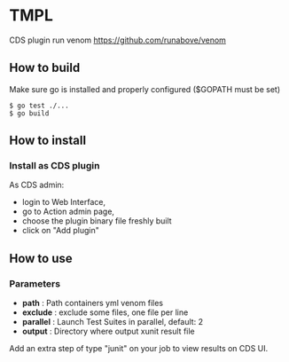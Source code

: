 # TMPL

CDS plugin run venom https://github.com/runabove/venom

## How to build

Make sure go is installed and properly configured ($GOPATH must be set)

```shell
$ go test ./...
$ go build
```

## How to install

### Install as CDS plugin

As CDS admin:

- login to Web Interface,
- go to Action admin page,
- choose the plugin binary file freshly built
- click on "Add plugin"

## How to use

### Parameters

- **path** : Path containers yml venom files
- **exclude** : exclude some files, one file per line
- **parallel** : Launch Test Suites in parallel, default: 2
- **output** : Directory where output xunit result file

Add an extra step of type "junit" on your job to view results on CDS UI.
